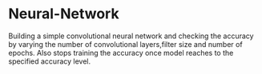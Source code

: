 # Neural-Network
Building a simple convolutional neural network and checking the accuracy by varying the number of convolutional layers,filter size and number of epochs. Also stops training the accuracy once model reaches to the specified accuracy level. 
